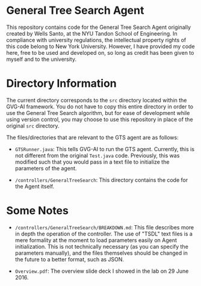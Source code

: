 # General Tree Search Agent

This repository contains code for the General Tree Search Agent originally created by Wells Santo, at the NYU Tandon School of Engineering. In compliance with university regulations, the intellectual property rights of this code belong to New York University. However, I have provided my code here, free to be used and developed on, so long as credit has been given to myself and to the university.

# Directory Information

The current directory corresponds to the `src` directory located within the GVG-AI framework. You do not have to copy this entire directory in order to use the General Tree Search algorithm, but for ease of development while using version control, you may choose to use this repository in place of the original `src` directory.

The files/directories that are relevant to the GTS agent are as follows:

- `GTSRunner.java`: This tells GVG-AI to run the GTS agent. Currently, this is not different from the original `Test.java` code. Previously, this was modified such that you would pass in a text file to initialize the parameters of the agent.

- `/controllers/GeneralTreeSearch`: This directory contains the code for the Agent itself.

# Some Notes

- `/controllers/GeneralTreeSearch/BREAKDOWN.md`: This file describes more in depth the operation of the controller. The use of "TSDL" text files is a mere formality at the moment to load parameters easily on Agent initialization. This is not technically necessary (as you can specify the parameters manually), and the files themselves should be changed in the future to a better format, such as JSON.

- `Overview.pdf`: The overview slide deck I showed in the lab on 29 June 2016.
